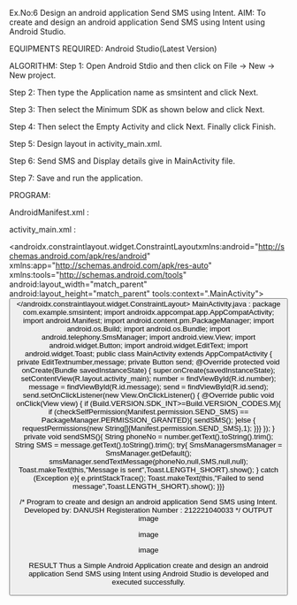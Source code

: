 Ex.No:6 Design an android application Send SMS using Intent.
AIM:
To create and design an android application Send SMS using Intent using Android Studio.

EQUIPMENTS REQUIRED:
Android Studio(Latest Version)

ALGORITHM:
Step 1: Open Android Stdio and then click on File -> New -> New project.

Step 2: Then type the Application name as smsintent and click Next.

Step 3: Then select the Minimum SDK as shown below and click Next.

Step 4: Then select the Empty Activity and click Next. Finally click Finish.

Step 5: Design layout in activity_main.xml.

Step 6: Send SMS and Display details give in MainActivity file.

Step 7: Save and run the application.

PROGRAM:

AndroidManifest.xml :
<?xml version="1.0" encoding="utf-8"?>
<manifest xmlns:android="http://schemas.android.com/apk/res/android"
xmlns:tools="http://schemas.android.com/tools">
<uses-feature
android:name="android.hardware.telephony"
android:required="false" />
<uses-permission android:name="android.permission.SEND_SMS"/>
<uses-permission android:name="android.permission.RECEIVE_SMS"/>
<application
android:allowBackup="true"
android:dataExtractionRules="@xml/data_extraction_rules"
android:fullBackupContent="@xml/backup_rules"
android:icon="@mipmap/ic_launcher"
android:label="@string/app_name"
android:roundIcon="@mipmap/ic_launcher_round"
android:supportsRtl="true"
android:theme="@style/Theme.SMSIntent"
tools:targetApi="31">
<activity
android:name=".MainActivity"
android:exported="true">
<intent-filter>
<action android:name="android.intent.action.MAIN" />
<category android:name="android.intent.category.LAUNCHER" />
</intent-filter>
</activity>
</application>
</manifest>
activity_main.xml :
<?xml version="1.0" encoding="utf-8"?>
<androidx.constraintlayout.widget.ConstraintLayoutxmlns:android="http://schemas.android.com/apk/res/android"
xmlns:app="http://schemas.android.com/apk/res-auto"
xmlns:tools="http://schemas.android.com/tools"
android:layout_width="match_parent"
android:layout_height="match_parent"
tools:context=".MainActivity">
<EditText
android:id="@+id/number"
android:layout_width="wrap_content"
android:layout_height="wrap_content"
android:layout_marginTop="180dp"
android:ems="10"
android:inputType="phone"
android:text="Phone Number"
app:layout_constraintEnd_toEndOf="parent"
app:layout_constraintHorizontal_bias="0.497"
app:layout_constraintStart_toStartOf="parent"
app:layout_constraintTop_toTopOf="parent" />
<EditText
android:id="@+id/message"
android:layout_width="wrap_content"
android:layout_height="wrap_content"
android:layout_marginTop="24dp"
android:ems="10"
android:inputType="text"
android:text="Type Message"
app:layout_constraintEnd_toEndOf="parent"
app:layout_constraintHorizontal_bias="0.497"
app:layout_constraintStart_toStartOf="parent"
app:layout_constraintTop_toBottomOf="@+id/number" />
<Button
android:id="@+id/send"
android:layout_width="100dp"
android:layout_height="57dp"
android:layout_marginBottom="316dp"
android:text="SEND"
app:layout_constraintBottom_toBottomOf="parent"
app:layout_constraintEnd_toEndOf="parent"
app:layout_constraintHorizontal_bias="0.498"
app:layout_constraintStart_toStartOf="parent"
app:layout_constraintTop_toBottomOf="@+id/message"
app:layout_constraintVertical_bias="0.452" />
<TextView
android:id="@+id/textView2"
android:layout_width="wrap_content"
android:layout_height="wrap_content"
android:text="SEND SMS"
android:textColor="@color/black"
android:textSize="24sp"
app:layout_constraintBottom_toBottomOf="parent"
app:layout_constraintEnd_toEndOf="parent"
app:layout_constraintHorizontal_bias="0.498"
app:layout_constraintStart_toStartOf="parent"
app:layout_constraintTop_toTopOf="parent"
app:layout_constraintVertical_bias="0.161" />
</androidx.constraintlayout.widget.ConstraintLayout>
MainActivity.java :
package com.example.smsintent;
import androidx.appcompat.app.AppCompatActivity;
import android.Manifest;
import android.content.pm.PackageManager;
import android.os.Build;
import android.os.Bundle;
import android.telephony.SmsManager;
import android.view.View;
import android.widget.Button;
import android.widget.EditText;
import android.widget.Toast;
public class MainActivity extends AppCompatActivity {
    private EditTextnumber,message;
    private Button send;
    @Override
    protected void onCreate(Bundle savedInstanceState) {
super.onCreate(savedInstanceState);
setContentView(R.layout.activity_main);
        number = findViewById(R.id.number);
        message = findViewById(R.id.message);
        send = findViewById(R.id.send);
send.setOnClickListener(new View.OnClickListener() {
            @Override
            public void onClick(View view) {
                if (Build.VERSION.SDK_INT>=Build.VERSION_CODES.M){
                    if (checkSelfPermission(Manifest.permission.SEND_SMS) == PackageManager.PERMISSION_GRANTED){
sendSMS();
                    }else {
requestPermissions(new String[]{Manifest.permission.SEND_SMS},1);
                    }}}  });
    }
    private void sendSMS(){
        String phoneNo = number.getText().toString().trim();
        String SMS = message.getText().toString().trim();
        try{
SmsManagersmsManager = SmsManager.getDefault();
smsManager.sendTextMessage(phoneNo,null,SMS,null,null);
Toast.makeText(this,"Message is sent",Toast.LENGTH_SHORT).show();
        } catch (Exception e){
e.printStackTrace();
Toast.makeText(this,"Failed to send message",Toast.LENGTH_SHORT).show();
        }}}

/*
Program to create and design an android application Send SMS using Intent.
Developed by: DANUSH
Registeration Number : 212221040033
*/
OUTPUT
image

image

image

RESULT
Thus a Simple Android Application create and design an android application Send SMS using Intent using Android Studio is developed and executed successfully.
